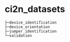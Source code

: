 # ci2n_datasets

```
├─device_identification
├─device_orientation
├─jumper_identification
└─validation
```
